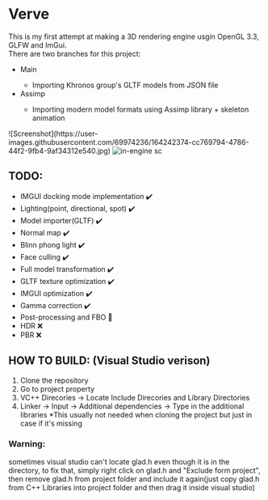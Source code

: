 # Verve
This is my first attempt at making a 3D rendering engine usgin OpenGL 3.3, GLFW and ImGui. </br>
There are two branches for this project:
<ul>
  <li>Main</li>
    <ul>
    <li>Importing Khronos group's GLTF models from JSON file</li>
    </ul> 
  <li>Assimp</li>
  <ul>
    <li>Importing modern model formats using Assimp library + skeleton animation</li>
    </ul> 
</ul> 
![Screenshot](https://user-images.githubusercontent.com/69974236/164242374-cc769794-4786-44f2-9fb4-9af34312e540.jpg)
<img src="https://user-images.githubusercontent.com/69974236/164242374-cc769794-4786-44f2-9fb4-9af34312e540.jpg" title="in-engine sc">

<h2>TODO:</h2>
<ul>
  <li>IMGUI docking mode implementation ✔️</li>
  <li>Lighting(point, directional, spot) ✔️</li>
  <li>Model importer(GLTF) ✔️</li>
  <li>Normal map ✔️</li>
  <li>Blinn phong light ✔️</li>
  <li>Face culling ✔️</li>
  <li>Full model transformation ✔️</li>
  <li>GLTF texture optimization ✔️</li>
  <li>IMGUI optimization ✔️</li>
  <li>Gamma correction ✔️</li>
  <li>Post-processing and FBO 🚧</li>
  <li>HDR ❌</li>
  <li>PBR ❌</li>
</ul> 

<h2>HOW TO BUILD: (Visual Studio verison)</h2>
<ol>
  <li>Clone the repository</li>
  <li>Go to project property</li>
  <li>VC++ Direcories -> Locate Include Direcories and Library Directories</li>
  <li>Linker -> Input -> Additional dependencies -> Type in the additional libraries *This usually not needed when cloning the project but just in case if it's missing</li>
</ol> 
<h3>Warning:</h3> sometimes visual studio can't locate glad.h even though it is in the directory, to fix that, simply right click on glad.h and "Exclude form project", then remove glad.h from project folder and include it again(just copy glad.h from C++ Libraries into project folder and then drag it inside visual studio)</h3>
